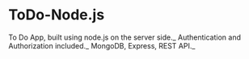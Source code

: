 # ToDo-Node.js
To Do App, built using node.js on the server side._
Authentication and Authorization included._
MongoDB, Express, REST API._
